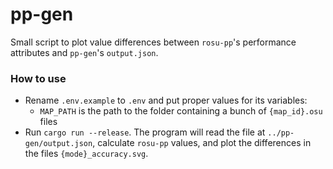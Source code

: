 # pp-gen

Small script to plot value differences between `rosu-pp`'s performance attributes and `pp-gen`'s `output.json`.

### How to use

- Rename `.env.example` to `.env` and put proper values for its variables:
  - `MAP_PATH` is the path to the folder containing a bunch of `{map_id}.osu` files 
- Run `cargo run --release`. The program will read the file at `../pp-gen/output.json`, calculate `rosu-pp` values, and plot the differences in the files `{mode}_accuracy.svg`.
